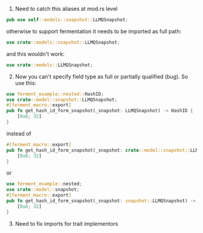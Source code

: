 1. Need to catch this aliases at mod.rs level
```rust
pub use self::models::snapshot::LLMQSnapshot;
```
otherwise to support fermentation it needs to be imported as full path:
```rust
use crate::models::snapshot::LLMQSnapshot;
```
and this wouldn't work:
```rust
use crate::models::LLMQSnapshot;
```
2. Now you can't specify field type as full or partially qualified (bug). So use this:
```rust
use ferment_example::nested::HashID;
use crate::model::snapshot::LLMQSnapshot;
#[ferment_macro::export]
pub fn get_hash_id_form_snapshot(_snapshot: LLMQSnapshot) -> HashID {
    [0u8; 32]
}
```
instead of
```rust
#[ferment_macro::export]
pub fn get_hash_id_form_snapshot(_snapshot: crate::model::snapshot::LLMQSnapshot) -> ferment_example::nested::HashID {
    [0u8; 32]
}
```
or
```rust
use ferment_example::nested;
use crate::model::snapshot;
#[ferment_macro::export]
pub fn get_hash_id_form_snapshot(_snapshot: snapshot::LLMQSnapshot) -> nested::HashID {
    [0u8; 32]
}
```
3. Need to fix imports for trait implementors